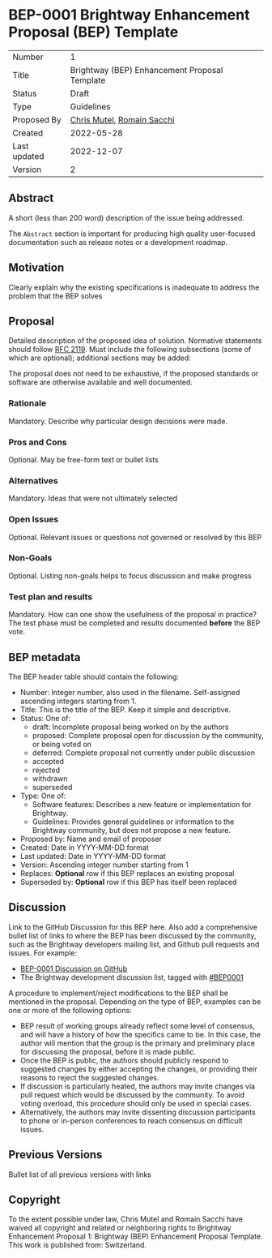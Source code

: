 # BEP-0001 Brightway Enhancement Proposal (BEP) Template

| | |
| - | - |
| Number | 1 |
| Title | Brightway (BEP) Enhancement Proposal Template |
| Status | Draft |
| Type | Guidelines |
| Proposed By | [Chris Mutel](mailto:chris.mutel@gmail.com), [Romain Sacchi](mailto:r_s@me.com) |
| Created | 2022-05-28 |
| Last updated | 2022-12-07 |
| Version | 2 |

## Abstract

A short (less than 200 word) description of the issue being addressed.

The `Abstract` section is important for producing high quality user-focused documentation such as release notes or a development roadmap.

## Motivation

Clearly explain why the existing specifications is inadequate to address the problem that the BEP solves

## Proposal

Detailed description of the proposed idea of solution. Normative statements should follow [RFC 2119](https://www.ietf.org/rfc/rfc2119.txt). Must include the following subsections (some of which are optional); additional sections may be added:

The proposal does not need to be exhaustive, if the proposed standards or software are otherwise available and well documented.

### Rationale

Mandatory. Describe why particular design decisions were made.

### Pros and Cons

Optional. May be free-form text or bullet lists

### Alternatives

Mandatory. Ideas that were not ultimately selected

### Open Issues

Optional. Relevant issues or questions not governed or resolved by this BEP

### Non-Goals

Optional. Listing non-goals helps to focus discussion and make progress

### Test plan and results

Mandatory. How can one show the usefulness of the proposal in practice? The test phase must be completed and results documented **before** the BEP vote.

## BEP metadata

The BEP header table should contain the following:

* Number: Integer number, also used in the filename. Self-assigned ascending integers starting from 1.
* Title: This is the title of the BEP. Keep it simple and descriptive.
* Status: One of:
    * draft: Incomplete proposal being worked on by the authors
    * proposed: Complete proposal open for discussion by the community, or being voted on
    * deferred: Complete proposal not currently under public discussion
    * accepted
    * rejected
    * withdrawn
    * superseded
* Type: One of:
    * Software features: Describes a new feature or implementation for Brightway.
    * Guidelines: Provides general guidelines or information to the Brightway community, but does not propose a new feature.
* Proposed by: Name and email of proposer
* Created: Date in YYYY-MM-DD format
* Last updated: Date in YYYY-MM-DD format
* Version: Ascending integer number starting from 1
* Replaces: **Optional** row if this BEP replaces an existing proposal
* Superseded by: **Optional** row if this BEP has itself been replaced

## Discussion

Link to the GitHub Discussion for this BEP here. Also add a comprehensive bullet list of links to where the BEP has been discussed by the community, such as the Brightway developers mailing list, and Github pull requests and issues. For example:

* [BEP-0001 Discussion on GitHub](https://github.com/brightway-lca/enhancement-proposals/discussions/01)
* The Brightway development discussion list, tagged with [#BEP0001](TODO)

A procedure to implement/reject modifications to the BEP shall be mentioned in the proposal. Depending on the type of BEP, examples can be one or more of the following options:

* BEP result of working groups already reflect some level of consensus, and will have a history of how the specifics came to be. In this case, the author will mention that the group is the primary and preliminary place for discussing the proposal, before it is made public.
* Once the BEP is public, the authors should publicly respond to suggested changes by either accepting the changes, or providing their reasons to reject the suggested changes.
* If discussion is particularly heated, the authors may invite changes via pull request which would be discussed by the community. To avoid voting overload, this procedure should only be used in special cases.
* Alternatively, the authors may invite dissenting discussion participants to phone or in-person conferences to reach consensus on difficult issues.

## Previous Versions

Bullet list of all previous versions with links

## Copyright

To the extent possible under law, Chris Mutel and Romain Sacchi have waived all copyright and related or neighboring rights to Brightway Enhancement Proposal 1: Brightway (BEP) Enhancement Proposal Template. This work is published from: Switzerland.
